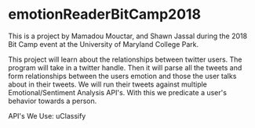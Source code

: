 # emotionReaderBitCamp2018

This is a project by Mamadou Mouctar, and Shawn Jassal during the 2018 Bit Camp event at the University of Maryland College Park.

This project will learn about the relationships between twitter users. The program will take in a twitter handle. Then it will parse all the tweets and form relationships between the users emotion and those the user talks about in their tweets. We will run their tweets against multiple Emotional/Sentiment Analysis API's. With this we predicate a user's behavior towards a person.

API's We Use:
uClassify